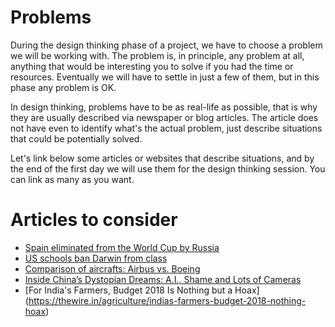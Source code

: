 # Problems

During the design thinking phase of a project, we have to choose a
problem we will be working with. The problem is, in principle, any
problem at all, anything that would be interesting you to solve if you
had the time or resources. Eventually we will have to settle in just a
few of them, but in this phase any problem is OK.

In design thinking, problems have to be as real-life as possible, that
is why they are usually described via newspaper or blog articles. The
article does not have even to identify what's the actual problem, just
describe situations that could be potentially solved.

Let's link below some articles or websites that describe situations,
and by the end of the first day we will use them for the design
thinking session. You can link as many as you want. 

# Articles to consider

* [Spain eliminated from the World Cup by Russia](https://www.theguardian.com/football/2018/jul/01/spain-russia-world-cup-last-16-match-report)
* [US schools ban Darwin from class](https://www.theguardian.com/world/2002/feb/24/usa.schools)
* [Comparison of aircrafts: Airbus vs. Boeing](https://community.infinite-flight.com/t/airbus-vs-boeing-comprehensive-comparison/113633)
* [Inside China’s Dystopian Dreams: A.I., Shame and Lots of Cameras](https://www.nytimes.com/2018/07/08/business/china-surveillance-technology.html)
* [For India's Farmers, Budget 2018 Is Nothing but a Hoax] (https://thewire.in/agriculture/indias-farmers-budget-2018-nothing-hoax)
